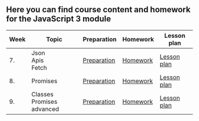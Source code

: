 ## Here you can find course content and homework for the JavaScript 3 module

| Week | Topic | Preparation | Homework | Lesson plan |
| ---- | ----- | ----------- | -------- |------------ |
| 7. | Json <br> Apis <br> Fetch| [Preparation](Week7/preparation.md) | [Homework](Week7/homework.md) | [Lesson plan](/Week7/lesson-plan.md)|
| 8. | Promises | [Preparation](Week8/preparation.md) | [Homework](Week8/homework.md) | [Lesson plan](Week8/lesson-plan.md)|
| 9. | Classes <br> Promises advanced | [Preparation](Week9/preparation.md)| [Homework](Week9/homework.md) | [Lesson plan](Week9/lesson-plan.md) |
